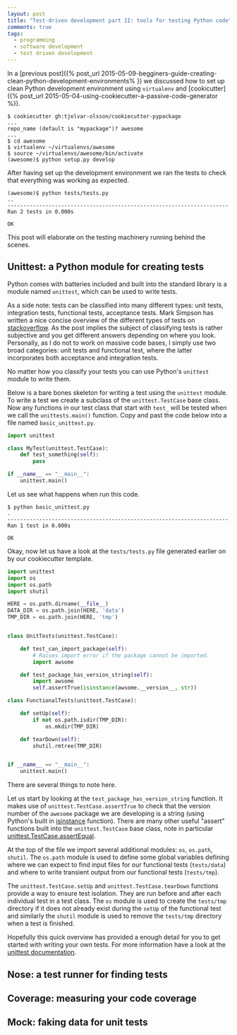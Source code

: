 ```yaml
---
layout: post
title: "Test-driven development part II: tools for testing Python code"
comments: true
tags:
  - programming
  - software development
  - test driven development 
---
```


In a
[previous post]({% post_url 2015-05-09-begginers-guide-creating-clean-python-development-environments% })
we discussed how to set up clean Python development environment using
``virtualenv`` and
[cookicutter]({% post_url 2015-05-04-using-cookiecutter-a-passive-code-generator %}).

```
$ cookiecutter gh:tjelvar-olsson/cookiecutter-pypackage
...
repo_name (default is "mypackage")? awesome
...
$ cd awesome
$ virtualenv ~/virtualenvs/awesome
$ source ~/virtualenvs/awesome/bin/activate
(awesome)$ python setup.py develop
```

After having set up the development environment we ran the tests to check that
everything was working as expected.

```
(awesome)$ python tests/tests.py
..
----------------------------------------------------------------------
Ran 2 tests in 0.000s

OK
```

This post will elaborate on the testing machinery running behind the scenes.


## Unittest: a Python module for creating tests

Python comes with batteries included and built into the standard library is a
module named ``unittest``, which can be used to write tests.

As a side note: tests can be classified into many different types: unit tests,
integration tests, functional tests, acceptance tests. Mark Simpson has written
a nice concise overview of the different types of tests on
[stackoverflow](http://stackoverflow.com/a/4904533). As the post implies the
subject of classifying tests is rather subjective and you get different answers
depending on where you look. Personally, as I do not to work on massive code
bases, I simply use two broad categories: unit tests and functional test, where
the latter incorporates both acceptance and integration tests.

No matter how you classify your tests you can use Python's ``unittest`` module
to write them.

Below is a bare bones skeleton for writing a test using the ``unittest`` module.
To write a test we create a subclass of the ``unittest.TestCase`` base class.
Now any functions in our test class that start with ``test_`` will be tested
when we call the ``unittests.main()`` function. Copy and past the code below
into a file named ``basic_unittest.py``.

```python
import unittest

class MyTest(unittest.TestCase):
    def test_something(self):
        pass

if __name__ == "__main__":
    unittest.main()
```

Let us see what happens when run this code.

```
$ python basic_unittest.py
.
----------------------------------------------------------------------
Ran 1 test in 0.000s

OK
```

Okay, now let us have a look at the ``tests/tests.py`` file generated earlier
on by our cookiecutter template.

```python
import unittest
import os
import os.path
import shutil

HERE = os.path.dirname(__file__)
DATA_DIR = os.path.join(HERE, 'data')
TMP_DIR = os.path.join(HERE, 'tmp')


class UnitTests(unittest.TestCase):

    def test_can_import_package(self):
        # Raises import error if the package cannot be imported.
        import awsome

    def test_package_has_version_string(self):
        import awsome
        self.assertTrue(isinstance(awsome.__version__, str))

class FunctionalTests(unittest.TestCase):

    def setUp(self):
        if not os.path.isdir(TMP_DIR):
            os.mkdir(TMP_DIR)

    def tearDown(self):
        shutil.rmtree(TMP_DIR)


if __name__ == "__main__":
    unittest.main()
```

There are several things to note here.

Let us start by looking at the
``test_package_has_version_string`` function. It makes use of
``unittest.TestCase.assertTrue`` to check that the version number of
the ``awesome`` package we are developing is a string (using Python's
built in [isinstance](https://docs.python.org/2/library/functions.html#isinstance)
function). There are many other useful "assert" functions built into
the ``unittest.TestCase`` base class, note in particular
[unittest.TestCase.assertEqual](https://docs.python.org/2/library/unittest.html#unittest.TestCase.assertEqual).

At the top of the file we import several additional modules: ``os``,
``os.path``, ``shutil``. The ``os.path`` module is used to define some global
variables defining where we can expect to find input files for our functional
tests (``tests/data``) and where to write transient output from our functional
tests (``tests/tmp``).

The ``unittest.TestCase.setUp`` and ``unittest.TestCase.tearDown`` functions
provide a way to ensure test isolation. They are run before and after each
individual test in a test class.  The ``os`` module is used to create the
``tests/tmp`` directory if it does not already exist during the ``setUp`` of
the functional test and similarly the ``shutil`` module is used to remove the
``tests/tmp`` directory when a test is finished.

Hopefully this quick overview has provided a enough detail for you to get
started with writing your own tests. For more information have a look at the
[unittest documentation](https://docs.python.org/2/library/unittest.html).


## Nose: a test runner for finding tests


## Coverage: measuring your code coverage


## Mock: faking data for unit tests
